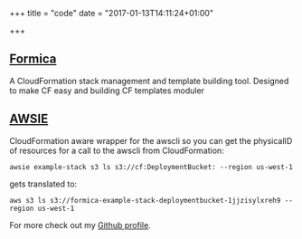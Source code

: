+++
title = "code"
date = "2017-01-13T14:11:24+01:00"

+++

## [Formica](https://github.com/flomotlik/formica)

A CloudFormation stack management and template building tool. Designed to make CF easy and building CF templates moduler

## [AWSIE](https://github.com/flomotlik/awsie)

CloudFormation aware wrapper for the awscli so you can get the physicalID of resources for a call to the awscli from CloudFormation:

```shell
awsie example-stack s3 ls s3://cf:DeploymentBucket: --region us-west-1
```

gets translated to:

```shell
aws s3 ls s3://formica-example-stack-deploymentbucket-1jjzisylxreh9 --region us-west-1
```

For more check out my [Github profile](https://github.com/flomotlik).
